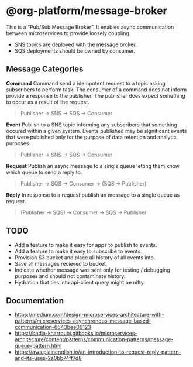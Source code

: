 # @org-platform/message-broker

This is a “Pub/Sub Message Broker”. It enables async communication between
microservices to provide loosely coupling.

- SNS topics are deployed with the message broker.
- SQS deployments should be owned by consumer.

## Message Categories

**Command** Command send a idempotent request to a topic asking subscribers to
perform task. The consumer of a command does not inform provide a response to
the publisher. The publisher does expect something to occur as a result of the
request.

> Publisher -> SNS -> SQS -> Consumer

**Event** Publish to a SNS topic informing any subscribers that something
occured within a given system. Events published may be significant events that
were published only for the purpose of data retention and analytic purposes.

> Publisher -> SNS -> SQS -> Consumer

**Request** Publish an async message to a single queue letting them know which
queue to send a reply to.

> Publisher -> SQS -> Consumer -> (SQS -> Publisher)

**Reply** In response to a request publish an message to a single queue as
request.

> (Publisher -> SQS) -> Consumer -> SQS -> Publisher

## TODO

- Add a feature to make it easy for apps to publish to events.
- Add a feature to make it easy to subscribe to events.
- Provision S3 bucket and place all history of all events into.
- Save all messages recieved to bucket.
- Indicate whether message was sent only for testing / debugging purposes and
  should not contaminate history.
- Hydration that ties into api-client query might be nifty.

## Documentation

- <https://medium.com/design-microservices-architecture-with-patterns/microservices-asynchronous-message-based-communication-6643bee06123>
- <https://badia-kharroubi.gitbooks.io/microservices-architecture/content/patterns/communication-patterns/message-queue-pattern.html>
- <https://aws.plainenglish.io/an-introduction-to-request-reply-pattern-and-its-uses-2a0bb74ff7d8>
